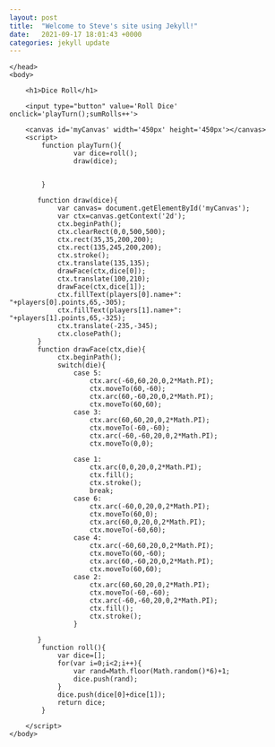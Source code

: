 ```yaml
---
layout: post
title:  "Welcome to Steve's site using Jekyll!"
date:   2021-09-17 18:01:43 +0000
categories: jekyll update
---
```


<html>
    <head>
       <title>Roll the Dice </title>
       <style>
           canvas{
            border: 2px dashed black;
           }
       </style>
       
         
    </head> 
    <body>
    
        <h1>Dice Roll</h1>
       
        <input type="button" value='Roll Dice' onclick='playTurn();sumRolls++'>
     
        <canvas id='myCanvas' width='450px' height='450px'></canvas>
        <script>
            function playTurn(){ 
                    var dice=roll();
                    draw(dice);
       
                    
            }
           
           function draw(dice){
                var canvas= document.getElementById('myCanvas');
                var ctx=canvas.getContext('2d');
                ctx.beginPath();
                ctx.clearRect(0,0,500,500);
                ctx.rect(35,35,200,200);
                ctx.rect(135,245,200,200);
                ctx.stroke();
                ctx.translate(135,135);
                drawFace(ctx,dice[0]);
                ctx.translate(100,210);
                drawFace(ctx,dice[1]);
                ctx.fillText(players[0].name+": "+players[0].points,65,-305);
                ctx.fillText(players[1].name+": "+players[1].points,65,-325);
                ctx.translate(-235,-345);
                ctx.closePath();
           }
           function drawFace(ctx,die){
                ctx.beginPath();
                switch(die){
                    case 5:
                        ctx.arc(-60,60,20,0,2*Math.PI);
                        ctx.moveTo(60,-60);
                        ctx.arc(60,-60,20,0,2*Math.PI);
                        ctx.moveTo(60,60);
                    case 3:
                        ctx.arc(60,60,20,0,2*Math.PI);
                        ctx.moveTo(-60,-60);
                        ctx.arc(-60,-60,20,0,2*Math.PI);
                        ctx.moveTo(0,0);
                    
                    case 1:
                        ctx.arc(0,0,20,0,2*Math.PI);
                        ctx.fill();
                        ctx.stroke();
                        break;
                    case 6:
                        ctx.arc(-60,0,20,0,2*Math.PI);
                        ctx.moveTo(60,0);
                        ctx.arc(60,0,20,0,2*Math.PI);
                        ctx.moveTo(-60,60);
                    case 4:
                        ctx.arc(-60,60,20,0,2*Math.PI);
                        ctx.moveTo(60,-60);
                        ctx.arc(60,-60,20,0,2*Math.PI);
                        ctx.moveTo(60,60); 
                    case 2:
                        ctx.arc(60,60,20,0,2*Math.PI);
                        ctx.moveTo(-60,-60);
                        ctx.arc(-60,-60,20,0,2*Math.PI);
                        ctx.fill();
                        ctx.stroke();
                    }
                    
           }
            function roll(){
                var dice=[];
                for(var i=0;i<2;i++){
                    var rand=Math.floor(Math.random()*6)+1;
                    dice.push(rand);
                }
                dice.push(dice[0]+dice[1]);
                return dice;
            }
            
        </script>
    </body>
</html>
